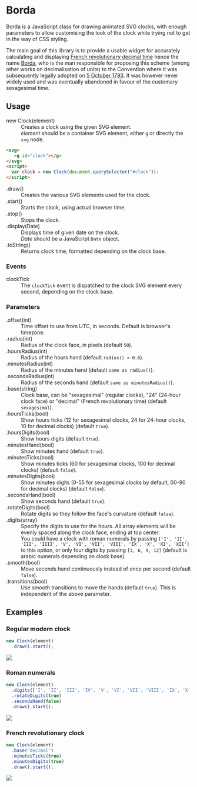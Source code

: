 # Borda #
Borda is a JavaScript class for drawing animated SVG clocks, with enough parameters
to allow customising the look of the clock while trying not to get in the way of
CSS styling.

The main goal of this library is to provide a usable widget for accurately calculating and displaying [French revolutionary decimal time](https://en.wikipedia.org/wiki/Decimal_time#France) hence the name [Borda](https://en.wikipedia.org/wiki/Jean-Charles_de_Borda), who is the man responsible for proposing this scheme (among other works on decimalisation of units) to the Convention where it was subsequently legally adopted on [5 October 1793](http://gallica.bnf.fr/ark:/12148/bpt6k9736905c/f465.item). It was however never widely used and was eventually abandoned in favour of the customary sexagesimal time.

## Usage ##

<dl>
  <dt>new Clock(element)</dt>
  <dd>Creates a clock using the given SVG element.</dd>
  <dd><i>element</i> should be a container SVG element, either <code>g</code> or directly the <code>svg</code> node.</dd>
</dl>

```html
<svg>
   <g id="clock"></g>
</svg>
<script>
  var clock = new Clock(document.querySelector("#clock"));
</script>
```

<dl>
  <dt>.draw()</dt>
  <dd>Creates the various SVG elements used for the clock.</dd>

  <dt>.start()</dt>
  <dd>Starts the clock, using actual browser time.</dd>
  
  <dt>.stop()</dt>
  <dd>Stops the clock.</dd>
  
  <dt>.display(Date)</dt>
  <dd>Displays time of given date on the clock.</dd>
  <dd><i>Date</i> should be a JavaScript <code>Date</code> object.</dd>
  
  <dt>.toString()</dt>
  <dd>Returns clock time, formatted depending on the clock base.</dd>
</dl>

### Events ###

<dl>
  <dt>clockTick</dt>
  <dd>The <code>clockTick</code> event is dispatched to the clock SVG element every second, depending on the clock base.</dd>
</dl>

### Parameters ###

<dl>
  <dt>.offset(int)</dt>
  <dd>Time offset to use from UTC, in seconds. Default is browser's timezone.</dd>

  <dt>.radius(int)</dt>
  <dd>Radius of the clock face, in pixels (default <code>50</code>).</dd>

  <dt>.hoursRadius(int)</dt>
  <dd>Radius of the hours hand (default <code>radius() × 0.6</code>).</dd>

  <dt>.minutesRadius(int)</dt>
  <dd>Radius of the minutes hand (default <code>same as radius()</code>).</dd>

  <dt>.secondsRadius(int)</dt>
  <dd>Radius of the seconds hand (default <code>same as minutesRadius()</code>).</dd>

  <dt>.base(string)</dt>
  <dd>Clock base, can be "sexagesimal" (regular clocks), "24" (24-hour clock face) or "decimal" (French revolutionary time) (default <code>sexagesimal</code>).</dd>

  <dt>.hoursTicks(bool)</dt>
  <dd>Show hours ticks (12 for sexagesimal clocks, 24 for 24-hour clocks, 10 for decimal clocks) (default <code>true</code>).</dd>

  <dt>.hoursDigits(bool)</dt>
  <dd>Show hours digits (default <code>true</code>).</dd>

  <dt>.minutesHand(bool)</dt>
  <dd>Show minutes hand (default <code>true</code>).</dd>

  <dt>.minutesTicks(bool)</dt>
  <dd>Show minutes ticks (60 for sexagesimal clocks, 100 for decimal clocks) (default <code>false</code>).</dd>

  <dt>.minutesDigits(bool)</dt>
  <dd>Show minutes digits (0-55 for sexagesimal clocks by default, 00-90 for decimal clocks) (default <code>false</code>).</dd>

  <dt>.secondsHand(bool)</dt>
  <dd>Show seconds hand (default <code>true</code>).</dd>

  <dt>.rotateDigits(bool)</dt>
  <dd>Rotate digits so they follow the face's curvature (default <code>false</code>).</dd>

  <dt>.digits(array)</dt>
  <dd>Specify the digits to use for the hours. All array elements will be evenly spaced along the clock face, ending at top center.</dd>
  <dd>You could have a clock with roman numerals by passing <code>['I', 'II', 'III', 'IIII', 'V', 'VI', 'VII', 'VIII', 'IX', 'X', 'XI', 'XII']</code> to this option, or only four digits by passing <code>[3, 6, 9, 12]</code> (default is arabic numerals depending on clock base).</dd>

  <dt>.smooth(bool)</dt>
  <dd>Move seconds hand continuously instead of once per second (default <code>false</code>).</dd>

  <dt>.transitions(bool)</dt>
  <dd>Use smooth transitions to move the hands (default <code>true</code>). This is independent of the above parameter.</dd>
</dl>

## Examples ##

### Regular modern clock ###
```javascript
new Clock(element)
  .draw().start();
```
![](https://down.xn--wda.fr/2016-10-18/s6BY1QIZa.png)

### Roman numerals ###
```javascript
new Clock(element)
  .digits(['I', 'II', 'III', 'IV', 'V', 'VI', 'VII', 'VIII', 'IX', 'X', 'XI', 'XII'])
  .rotateDigits(true)
  .secondsHand(false)
  .draw().start();
```
![](https://down.xn--wda.fr/2016-10-18/3JXFSnZ7wt.png)

### French revolutionary clock ###
```javascript
new Clock(element)
  .base("decimal")
  .minutesTicks(true)
  .minutesDigits(true)
  .draw().start();
```
![](https://down.xn--wda.fr/2016-10-18/4YkCwt01nK.png)
